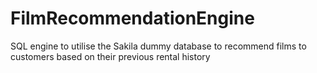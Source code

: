 # FilmRecommendationEngine
SQL engine to utilise the Sakila dummy database to recommend films to customers based on their previous rental history
